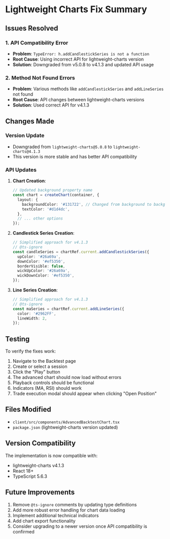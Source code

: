# Lightweight Charts Fix Summary

## Issues Resolved

### 1. API Compatibility Error
- **Problem**: `TypeError: h.addCandlestickSeries is not a function`
- **Root Cause**: Using incorrect API for lightweight-charts version
- **Solution**: Downgraded from v5.0.8 to v4.1.3 and updated API usage

### 2. Method Not Found Errors
- **Problem**: Various methods like `addCandlestickSeries` and `addLineSeries` not found
- **Root Cause**: API changes between lightweight-charts versions
- **Solution**: Used correct API for v4.1.3

## Changes Made

### Version Update
- Downgraded from `lightweight-charts@5.0.8` to `lightweight-charts@4.1.3`
- This version is more stable and has better API compatibility

### API Updates

1. **Chart Creation**:
   ```typescript
   // Updated background property name
   const chart = createChart(container, {
     layout: {
       backgroundColor: '#131722', // Changed from background to backgroundColor
       textColor: '#d1d4dc',
     },
     // ... other options
   });
   ```

2. **Candlestick Series Creation**:
   ```typescript
   // Simplified approach for v4.1.3
   // @ts-ignore
   const candleSeries = chartRef.current.addCandlestickSeries({
     upColor: '#26a69a',
     downColor: '#ef5350',
     borderVisible: false,
     wickUpColor: '#26a69a',
     wickDownColor: '#ef5350',
   });
   ```

3. **Line Series Creation**:
   ```typescript
   // Simplified approach for v4.1.3
   // @ts-ignore
   const maSeries = chartRef.current.addLineSeries({
     color: '#2962FF',
     lineWidth: 2,
   });
   ```

## Testing

To verify the fixes work:

1. Navigate to the Backtest page
2. Create or select a session
3. Click the "Play" button
4. The advanced chart should now load without errors
5. Playback controls should be functional
6. Indicators (MA, RSI) should work
7. Trade execution modal should appear when clicking "Open Position"

## Files Modified

- `client/src/components/AdvancedBacktestChart.tsx`
- `package.json` (lightweight-charts version updated)

## Version Compatibility

The implementation is now compatible with:
- lightweight-charts v4.1.3
- React 18+
- TypeScript 5.6.3

## Future Improvements

1. Remove `@ts-ignore` comments by updating type definitions
2. Add more robust error handling for chart data loading
3. Implement additional technical indicators
4. Add chart export functionality
5. Consider upgrading to a newer version once API compatibility is confirmed